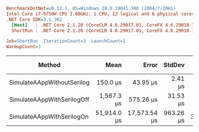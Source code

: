 ``` ini

BenchmarkDotNet=v0.12.1, OS=Windows 10.0.19041.388 (2004/?/20H1)
Intel Core i7-9750H CPU 2.60GHz, 1 CPU, 12 logical and 6 physical cores
.NET Core SDK=3.1.302
  [Host]   : .NET Core 2.1.20 (CoreCLR 4.6.29017.01, CoreFX 4.6.29018.12), X64 RyuJIT
  ShortRun : .NET Core 2.1.20 (CoreCLR 4.6.29017.01, CoreFX 4.6.29018.12), X64 RyuJIT

Job=ShortRun  IterationCount=3  LaunchCount=1  
WarmupCount=3  

```
|                     Method |        Mean |        Error |    StdDev |  Ratio | RatioSD |     Gen 0 |    Gen 1 | Gen 2 |   Allocated |
|--------------------------- |------------:|-------------:|----------:|-------:|--------:|----------:|---------:|------:|------------:|
| SimulateAAppWithoutSerilog |    150.0 μs |     43.95 μs |   2.41 μs |   1.00 |    0.00 |    6.3477 |   0.4883 |     - |    39.16 KB |
| SimulateAAppWithSerilogOff |  1,567.3 μs |    575.26 μs |  31.53 μs |  10.45 |    0.08 |  439.4531 |  48.8281 |     - |  2702.01 KB |
|  SimulateAAppWithSerilogOn | 51,914.0 μs | 17,573.54 μs | 963.26 μs | 346.20 |    6.00 | 7600.0000 | 100.0000 |     - | 46980.16 KB |
